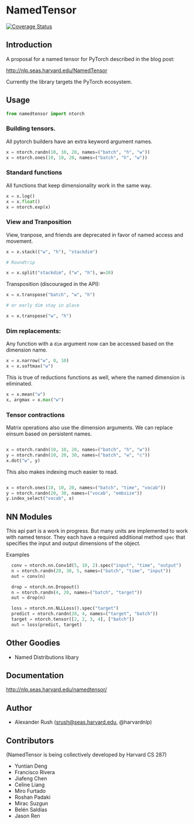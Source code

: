 # NamedTensor


[![Coverage Status](https://coveralls.io/repos/github/harvardnlp/namedtensor/badge.svg?branch=master)](https://coveralls.io/github/harvardnlp/namedtensor?branch=master)

## Introduction

A proposal for a named tensor for PyTorch described in the blog post:

http://nlp.seas.harvard.edu/NamedTensor

Currently the library targets the PyTorch ecosystem.

## Usage

```python
from namedtensor import ntorch
```

### Building tensors.

All pytorch builders have an extra keyword argument names.

```python
x = ntorch.randn(10, 10, 20, names=("batch", "h", "w"))
x = ntorch.ones(10, 10, 20, names=("batch", "h", "w"))
```


### Standard functions

All functions that keep dimensionality work in the same way.

```python
x = x.log()
x = x.float()
x = ntorch.exp(x)
```

### View and Tranposition

View, tranpose, and friends are deprecated in favor of named
access and movement.


```python
x = x.stack(("w", "h"), "stackdim")

# Roundtrip

x = x.split("stackdim", ("w", "h"), w=20)
```

Transposition (discouraged in the API):

```python
x = x.transpose("batch", "w", "h")

# or early dim stay in place

x = x.transpose("w", "h")
```

### Dim replacements:

Any function with a `dim` argument now can be accessed based on the
dimension name.

```python
x = x.narrow("w", 0, 10)
x = x.softmax("w")
```

This is true of reductions functions as well, where the named
dimension is eliminated.

```python
x = x.mean("w")
x, argmax = x.max("w")
```

### Tensor contractions

Matrix operations also use the dimension arguments.
We can replace einsum based on persistent names.

```python

x = ntorch.randn(10, 10, 20, names=("batch", "h", "w"))
y = ntorch.randn(10, 20, 30, names=("batch", "w", "c"))
x.dot("w", y)
```

This also makes indexing much easier to read.

```python

x = ntorch.ones(10, 10, 20, names=("batch", "time", "vocab"))
y = ntorch.randn(20, 30, names=("vocab", "embsize"))
y.index_select("vocab", x)
```


## NN Modules

This api part is a work in progress. But many units are implemented to
work with named tensor. They each have a required additional method `spec`
that specifies the input and output dimensions of the object. 

Examples

```python
  conv = ntorch.nn.Conv1d(5, 10, 2).spec("input", "time", "output")
  n = ntorch.randn(20, 30, 5, names=("batch", "time", "input"))
  out = conv(n)
```

```python
  drop = ntorch.nn.Dropout()
  n = ntorch.randn(4, 20, names=("batch", "target"))
  out = drop(n)
```

```python
  loss = ntorch.nn.NLLLoss().spec("target")
  predict = ntorch.randn(20, 4, names=("target", "batch"))
  target = ntorch.tensor([2, 2, 3, 4], ["batch"])
  out = loss(predict, target)
```

## Other Goodies

* Named Distributions libary

## Documentation

http://nlp.seas.harvard.edu/namedtensor/

## Author

* Alexander Rush (srush@seas.harvard.edu, @harvardnlp)

## Contributors

(NamedTensor is being collectively developed by Harvard CS 287)

* Yuntian Deng
* Francisco Rivera
* Jiafeng Chen
* Celine Liang
* Miro Furtado
* Roshan Padaki
* Mirac Suzgun
* Belén Saldías
* Jason Ren
